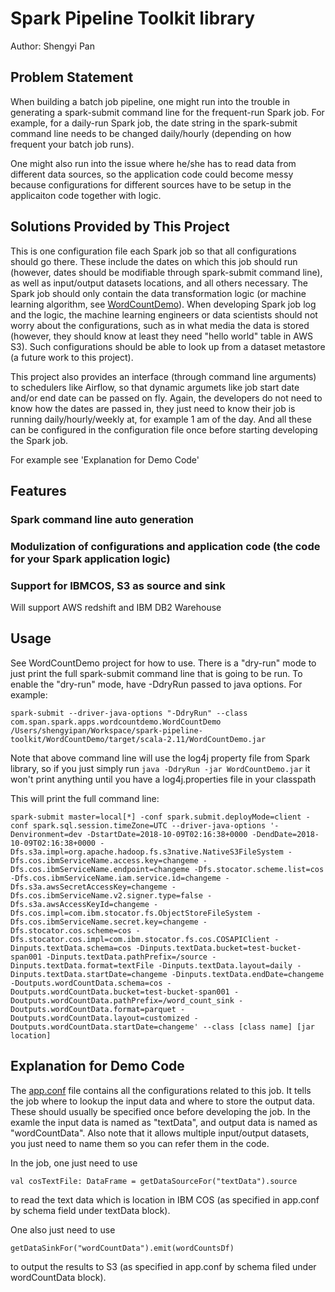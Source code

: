 # Spark Pipeline Toolkit library

Author: Shengyi Pan

## Problem Statement
When building a batch job pipeline, one might run into the trouble in generating a spark-submit command line for the frequent-run Spark job. For example, for a daily-run Spark job, the date string in the spark-submit command line needs to be changed daily/hourly (depending on how frequent your batch job runs).

One might also run into the issue where he/she has to read data from different data sources, so the application code could become messy because configurations for different sources have to be setup in the applicaiton code together with logic.

## Solutions Provided by This Project
This is one configuration file each Spark job so that all configurations should go there. These include the dates on which this job should run (however, dates should be modifiable through spark-submit command line), as well as input/output datasets locations, and all others necessary.
The Spark job should only contain the data transformation logic (or machine learning algorithm, see [WordCountDemo](./WordCountDemo)). When developing Spark job log and the logic, the machine learning engineers or data scientists should not worry about the configurations, such as in what media the data is stored (however, they should know at least they need "hello world" table in AWS S3). Such configurations should be able to look up from a dataset metastore (a future work to this project).

This project also provides an interface (through command line arguments) to schedulers like Airflow, so that dynamic argumets like job start date and/or end date can be passed on fly. Again, the developers do not need to know how the dates are passed in, they just need to know their job is running daily/hourly/weekly at, for example 1 am of the day. And all these can be configured in the configuration file once before starting developing the Spark job.

For example see 'Explanation for Demo Code'

## Features
### Spark command line auto generation

### Modulization of configurations and application code (the code for your Spark application logic)

### Support for IBMCOS, S3 as source and sink
Will support AWS redshift and IBM DB2 Warehouse

## Usage
See WordCountDemo project for how to use.
There is a "dry-run" mode to just print the full spark-submit command line that is going to be run.
To enable the "dry-run" mode, have -DdryRun passed to java options.
For example:
```
spark-submit --driver-java-options "-DdryRun" --class com.span.spark.apps.wordcountdemo.WordCountDemo /Users/shengyipan/Workspace/spark-pipeline-toolkit/WordCountDemo/target/scala-2.11/WordCountDemo.jar
```

Note that above command line will use the log4j property file from Spark library, so if you just simply run ```java -DdryRun -jar WordCountDemo.jar``` it won't print anything until you have a log4j.properties file in your classpath

This will print the full command line:
```
spark-submit master=local[*] -conf spark.submit.deployMode=client -conf spark.sql.session.timeZone=UTC --driver-java-options '-Denvironment=dev -DstartDate=2018-10-09T02:16:38+0000 -DendDate=2018-10-09T02:16:38+0000 -Dfs.s3a.impl=org.apache.hadoop.fs.s3native.NativeS3FileSystem -Dfs.cos.ibmServiceName.access.key=changeme -Dfs.cos.ibmServiceName.endpoint=changeme -Dfs.stocator.scheme.list=cos -Dfs.cos.ibmServiceName.iam.service.id=changeme -Dfs.s3a.awsSecretAccessKey=changeme -Dfs.cos.ibmServiceName.v2.signer.type=false -Dfs.s3a.awsAccessKeyId=changeme -Dfs.cos.impl=com.ibm.stocator.fs.ObjectStoreFileSystem -Dfs.cos.ibmServiceName.secret.key=changeme -Dfs.stocator.cos.scheme=cos -Dfs.stocator.cos.impl=com.ibm.stocator.fs.cos.COSAPIClient -Dinputs.textData.schema=cos -Dinputs.textData.bucket=test-bucket-span001 -Dinputs.textData.pathPrefix=/source -Dinputs.textData.format=textFile -Dinputs.textData.layout=daily -Dinputs.textData.startDate=changeme -Dinputs.textData.endDate=changeme -Doutputs.wordCountData.schema=cos -Doutputs.wordCountData.bucket=test-bucket-span001 -Doutputs.wordCountData.pathPrefix=/word_count_sink -Doutputs.wordCountData.format=parquet -Doutputs.wordCountData.layout=customized -Doutputs.wordCountData.startDate=changeme' --class [class name] [jar location]
```

## Explanation for Demo Code
The [app.conf](./WordCountDemo/src/main/resources/dev/app.conf) file contains all the configurations related to this job.
It tells the job where to lookup the input data and where to store the output data. These should usually be specified once before developing the job.
In the examle the input data is named as "textData", and output data is named as "wordCountData". Also note that it allows multiple input/output datasets, you just need to name them so you can refer them in the code.


In the job, one just need to use

    val cosTextFile: DataFrame = getDataSourceFor("textData").source
    
to read the text data which is location in IBM COS (as specified in app.conf by schema field under textData block).

One also just need to use 

    getDataSinkFor("wordCountData").emit(wordCountsDf)

to output the results to S3 (as specified in app.conf by schema filed under wordCountData block).
